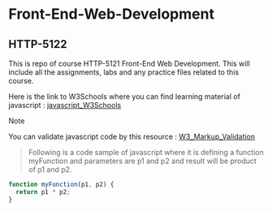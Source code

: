 # Front-End-Web-Development
## HTTP-5122

This is repo of course HTTP-5121 Front-End Web Development. 
This will include all the assignments, labs and any practice files related to this course.

Here is the link to W3Schools where you can find learning material of javascript :
[javascript_W3Schools](https://www.w3schools.com/js/default.asp)

>[!Note]  
You can validate javascript code by this resource : [W3_Markup_Validation](https://validator.w3.org/)


>Following is a code sample of javascript where it is defining a function myFunction and parameters are p1 and p2 and result will be product of p1 and p2.
```javascript
function myFunction(p1, p2) {
  return p1 * p2;
}
```

